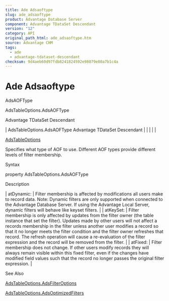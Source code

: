 ```yaml
---
title: Ade Adsaoftype
slug: ade_adsaoftype
product: Advantage Database Server
component: Advantage TDataSet Descendant
version: "12"
category: API
original_path_html: ade_adsaoftype.htm
source: Advantage CHM
tags:
  - ade
  - advantage-tdataset-descendant
checksum: 9d4aeb60d97fdb8241824592e98079e80a7b1c4a
---
```


# Ade Adsaoftype

AdsAOFType

AdsTableOptions.AdsAOFType

Advantage TDataSet Descendant

| AdsTableOptions.AdsAOFType  Advantage TDataSet Descendant |  |  |  |  |

[AdsTableOptions](ade_adstableoptions.md)

Specifies what type of AOF to use. Different AOF types provide different levels of filter membership.

Syntax

property AdsTableOptions.AdsAOFType

Description

| atDynamic: | Filter membership is affected by modifications all users make to record data. Note: Dynamic filters are only supported when connected to the Advantage Database Server. If using the Advantage Local Server, dynamic filters will behave like keyset filters. |
| atKeySet: | Filter membership is only affected by updates from the filter owner (the table instance that set the filter). Updates made by other users will not affect a records membership in the filter unless another user modifies a record so that it no longer meets the filter condition and the filter owner refreshes that record. The refresh operation will cause a re-evaluation of the filter expression and the record will be removed from the filter. |
| atFixed: | Filter membership does not change. If other users modify records they will always remain visible within this fixed filter, even if the changes have modified field values such that the record no longer passes the original filter expression. |

See Also

[AdsTableOptions.AdsFilterOptions](ade_adsfilteroptions.md)

[AdsTableOptions.AdsOptimizedFilters](ade_adsoptimizedfilters.md)
